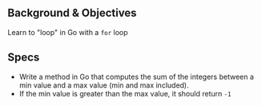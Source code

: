 ## Background & Objectives

Learn to "loop" in Go with a `for` loop

## Specs

- Write a method in Go that computes the sum of the integers between a min value and a max value (min and max included).
- If the min value is greater than the max value, it should return `-1`
